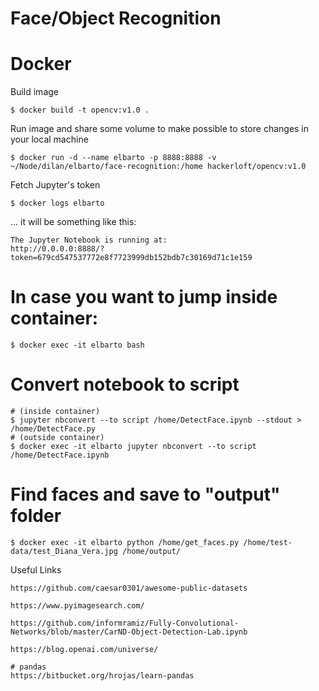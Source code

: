 # Face/Object Recognition

# Docker

Build image

    $ docker build -t opencv:v1.0 .

Run image and share some volume to make possible to store changes in your local machine

    $ docker run -d --name elbarto -p 8888:8888 -v ~/Node/dilan/elbarto/face-recognition:/home hackerloft/opencv:v1.0

Fetch Jupyter's token

    $ docker logs elbarto

... it will be something like this:

    The Jupyter Notebook is running at:
    http://0.0.0.0:8888/?token=679cd547537772e8f7723999db152bdb7c30169d71c1e159


# In case you want to jump inside container:

    $ docker exec -it elbarto bash

# Convert notebook to script

    # (inside container)
    $ jupyter nbconvert --to script /home/DetectFace.ipynb --stdout > /home/DetectFace.py
    # (outside container)
    $ docker exec -it elbarto jupyter nbconvert --to script /home/DetectFace.ipynb

# Find faces and save to "output" folder

    $ docker exec -it elbarto python /home/get_faces.py /home/test-data/test_Diana_Vera.jpg /home/output/

Useful Links

    https://github.com/caesar0301/awesome-public-datasets

    https://www.pyimagesearch.com/

    https://github.com/informramiz/Fully-Convolutional-Networks/blob/master/CarND-Object-Detection-Lab.ipynb

    https://blog.openai.com/universe/

    # pandas
    https://bitbucket.org/hrojas/learn-pandas
